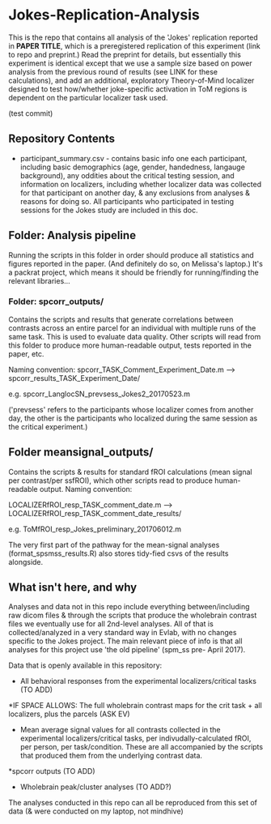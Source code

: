# Jokes-Replication-Analysis

This is the repo that contains all analysis of the 'Jokes' replication reported in **PAPER TITLE**, which is a preregistered replication of this experiment (link to repo and preprint.) Read the preprint for details, but essentially this experiment is identical except that we use a sample size based on power analysis from the previous round of results (see LINK for these calculations), and add an additional, exploratory Theory-of-Mind localizer designed to test how/whether joke-specific activation in ToM regions is dependent on the particular localizer task used. 

(test commit)

## Repository Contents

* participant_summary.csv - contains basic info one each participant, including basic demographics (age, gender, handedness, langauge background), any oddities about the critical testing session, and information on localizers, including whether localizer data was collected for that participant on another day, & any exclusions from analyses & reasons for doing so.  All participants who participated in testing sessions for the Jokes study are included in this doc.

## Folder: Analysis pipeline

Running the scripts in this folder in order should produce all statistics and figures reported in the paper. (And definitely do so, on Melissa's laptop.) It's a packrat project, which means it should be friendly for running/finding the relevant libraries...

### Folder: spcorr_outputs/

Contains the scripts and results that generate correlations between contrasts across an entire parcel for an individual with multiple runs of the same task. This is used to evaluate data quality. Other scripts will read from this folder to produce more human-readable output, tests reported in the paper, etc. 

Naming convention: spcorr_TASK_Comment_Experiment_Date.m --> spcorr_results_TASK_Experiment_Date/

e.g. spcorr_LanglocSN_prevsess_Jokes2_20170523.m

('prevsess' refers to the participants whose localizer comes from another day, the other is the participants who localized during the same session as the critical experiment.)


## Folder meansignal_outputs/

Contains the scripts & results for standard fROI calculations (mean signal per contrast/per ssfROI), which other scripts read to produce human-readable output. Naming convention: 

LOCALIZERfROI_resp_TASK_comment_date.m --> LOCALIZERfROI_resp_TASK_comment_date_results/

e.g. ToMfROI_resp_Jokes_preliminary_201706012.m

The very first part of the pathway for the mean-signal analyses  (format_spsmss_results.R) also stores tidy-fied csvs of the results alongside. 


## What isn't here, and why

Analyses and data not in this repo include everything between/including raw dicom files & through the scripts that produce the wholebrain contrast files we eventually use for all 2nd-level analyses.  All of that is collected/analyzed in a very standard way in Evlab, with no changes specific to the Jokes project. The main relevant piece of info is that all analyses for this project use 'the old pipeline' (spm_ss pre- April 2017).  

Data that is openly available in this repository: 

* All behavioral responses from the experimental localizers/critical tasks (TO ADD)

*IF SPACE ALLOWS: The full wholebrain contrast maps for the crit task + all localizers, plus the parcels (ASK EV)

* Mean average signal values for all contrasts collected in the experimental localizers/critical tasks, per indivudally-calculated fROI, per person, per task/condition. These are all accompanied by the scripts that produced them from the underlying contrast data. 

*spcorr outputs (TO ADD)

* Wholebrain peak/cluster analyses (TO ADD?)

The analyses conducted in this repo can all be reproduced from this set of data (& were conducted on my laptop, not mindhive)
